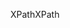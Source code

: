 <span data-ttu-id="55ce4-101">XPath</span><span class="sxs-lookup"><span data-stu-id="55ce4-101">XPath</span></span>